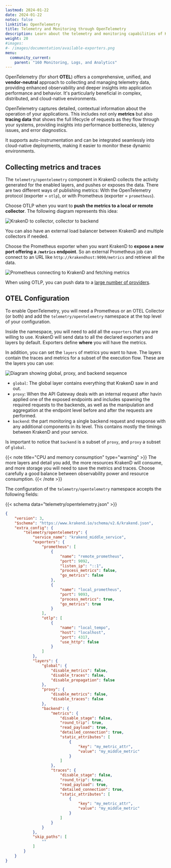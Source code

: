 ```yaml
---
lastmod: 2024-01-22
date: 2024-01-22
notoc: false
linktitle: OpenTelemetry
title: Telemetry and Monitoring through OpenTelemetry
description: Learn about the telemetry and monitoring capabilities of KrakenD API Gateway using OTEL, enabling real-time visibility and analysis of API performance
weight: 20
#images:
#- /images/documentation/available-exporters.png
menu:
  community_current:
    parent: "160 Monitoring, Logs, and Analytics"
---
```

OpenTelemetry (for short **OTEL**) offers a comprehensive, unified, and **vendor-neutral** approach to collecting and managing telemetry data, providing enhanced observability and deeper insights into application performance and behavior. It's particularly beneficial in complex, distributed, and cloud-native environments.

OpenTelemetry captures detailed, contextual information about the operation of your applications. This includes not only **metrics** but also **tracing data** that shows the full lifecycle of requests as they flow through your systems, providing insights into performance bottlenecks, latency issues, and error diagnostics.

It supports auto-instrumentation and can be integrated seamlessly into cloud-native deployments, making it easier to monitor these dynamic environments.

## Collecting metrics and traces
The `telemetry/opentelemetry` component in KrakenD collects the activity generated for the enabled layers, and pushes or exposes the data. There are two different ways of publishing metrics: With the OpenTelemetry protocol (exporter = `otlp`), or with Prometheus (exporter = `prometheus`).

Choose OTLP when you want to **push the metrics to a local or remote collector**. The following diagram represents this idea:

![KrakenD to collector, collector to backend](/images/documentation/diagrams/opentelemetry-otlp.mmd.png)

You can also have an external load balancer between KrakenD and multiple collectors if needed.

Choose the Prometheus exporter when you want KrakenD to **expose a new port offering a `/metrics` endpoint**. So an external Prometheus job can connect to an URL like `http://krakendhost:9090/metrics` and retrieve all the data.

![Prometheus connecting to KrakenD and fetching metrics](/images/documentation/diagrams/opentelemetry-prometheus.mmd.png)

When using OTLP, you can push data to a [large number of providers](/docs/telemetry/#opentelemetry-integrations).

## OTEL Configuration
To enable OpenTelemetry, you will need a Prometheus or an OTEL Collector (or both) and add the `telemetry/opentelemetry` namespace at the top level of your configuration.

Inside the namespace, you will need to add all the `exporters` that you are willing to use. KrakenD will send data to all the declared exporters and layers by default. Exporters define **where** you will have the metrics.

In addition, you can set the `layers` of metrics you want to have. The layers contain the traces and metrics for a subset of the execution flow. These are the layers you can use:

![Diagram showing global, proxy, and backend sequence](/images/documentation/diagrams/opentelemetry-layers.mmd.png)

- `global`: The global layer contains everything that KrakenD saw in and out.
- `proxy`: When the API Gateway deals with an internal request after havin applied  one of the exposed endpoints and includes spawning the required requests to the backends, as well as the manipulation and aggregation at the endpoint level before and after the requests are performed.
- `backend`: the part monitoring a single backend request and response with any additional components in its level. This contains mostly the timings between KrakenD and your service.

Is important to notice that `backend` is a subset of `proxy`, and `proxy` a subset of `global`.

{{< note title="CPU and memory consumption" type="warning" >}}
The more layers and detail you add, the more resources KrakenD will consume, and more storage you will need to save the metrics and traces. Choose carefully a good balance between observability power and resource consumption.
{{< /note >}}

The configuration of the `telemetry/opentelemetry` namespace accepts the following fields:

{{< schema data="telemetry/opentelemetry.json" >}}



```json
{
    "version": 3,
    "$schema": "https://www.krakend.io/schema/v2.6/krakend.json",
    "extra_config": {
        "telemetry/opentelemetry": {
            "service_name": "krakend_middle_service",
            "exporters": {
                "prometheus": [
                    {
                        "name": "remote_prometheus",
                        "port": 9092,
                        "listen_ip": "::1",
                        "process_metrics": false,
                        "go_metrics": false
                    },
                    {
                        "name": "local_prometheus",
                        "port": 9093,
                        "process_metrics": true,
                        "go_metrics": true
                    }
                ],
                "otlp": [
                    {
                        "name": "local_tempo",
                        "host": "localhost",
                        "port": 4317,
                        "use_http": false
                    }
                ]
            },
            "layers": {
                "global": {
                    "disable_metrics": false,
                    "disable_traces": false,
                    "disable_propagation": false
                },
                "proxy": {
                    "disable_metrics": false,
                    "disable_traces": false
                },
                "backend": {
                    "metrics": {
                        "disable_stage": false,
                        "round_trip": true,
                        "read_payload": true,
                        "detailed_connection": true,
                        "static_attributes": [
                            {
                                "key": "my_metric_attr",
                                "value": "my_middle_metric"
                            }
                        ]
                    },
                    "traces": {
                        "disable_stage": false,
                        "round_trip": true,
                        "read_payload": true,
                        "detailed_connection": true,
                        "static_attributes": [
                            {
                                "key": "my_metric_attr",
                                "value": "my_middle_metric"
                            }
                        ]
                    }
                }
            },
            "skip_paths": [
                ""
            ]
        }
    }
}
```
